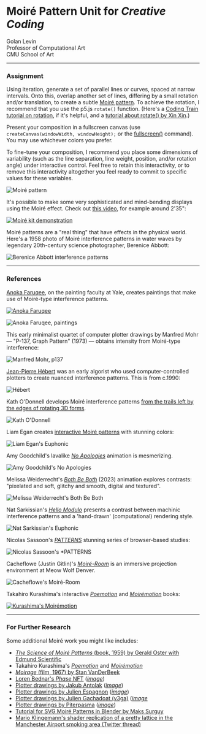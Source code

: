# Moiré Pattern Unit for *Creative Coding*

Golan Levin<br>
Professor of Computational Art<br>
CMU School of Art

---

### Assignment

Using iteration, generate a set of parallel lines or curves, spaced at narrow intervals. Onto this, overlap another set of lines, differing by a small rotation and/or translation, to create a subtle [Moiré pattern](https://en.wikipedia.org/wiki/Moir%C3%A9_pattern). To achieve the rotation, I recommend that you use the p5.js `rotate()` function. (Here's a [Coding Train tutorial on rotation](https://www.youtube.com/watch?v=o9sgjuh-CBM), if it's helpful, and a [tutorial about rotate() by Xin Xin](https://www.youtube.com/watch?v=maTfm84mLbo).)

Present your composition in a fullscreen canvas (use `createCanvas(windowWidth, windowHeight);` or the [fullscreen()](https://p5js.org/reference/#/p5/fullscreen) command). You may use whichever colors you prefer. 

To fine-tune your composition, I recommend you place some dimensions of variability (such as the line separation, line weight, position, and/or rotation angle) under interactive control. Feel free to retain this interactivity, or to remove this interactivity altogether you feel ready to commit to specific values for these variables.

![Moiré pattern](../openprocessing_images/moire.gif)

It's possible to make some very sophisticated and mind-bending displays using the Moiré effect. Check out [this video](https://www.youtube.com/watch?v=4nn1MqCMa1M), for example around 2'35":

[![Moiré kit demonstration](../openprocessing_images/moire-kit-demo.jpg)](https://www.youtube.com/watch?v=4nn1MqCMa1M)

Moiré patterns are a "real thing" that have effects in the physical world. Here's a 1958 photo of Moiré interference patterns in water waves by legendary 20th-century science photographer, Berenice Abbott:

![Berenice Abbott interference patterns](../openprocessing_images/berenice_abbott_interference.jpg)


---

### References

[Anoka Faruqee](https://www.artsy.net/artist/anoka-faruqee), on the painting faculty at Yale, creates paintings that make use of Moiré-type interference patterns. 

[![Anoka Faruqee](../openprocessing_images/anoka_faruqee_video.jpg)](https://www.youtube.com/watch?v=hYn3Ou8L3o0)

![Anoka Faruqee, paintings](../openprocessing_images/anoka_faruqee_paintings.jpg)

This early minimalist quartet of computer plotter drawings by Manfred Mohr — "P-137, Graph Pattern" (1973) — obtains intensity from Moiré-type interference:

![Manfred Mohr, *p137*](../openprocessing_images/p137_mohr_1973.png)

[Jean-Pierre Hébert](https://www.artsy.net/artist/jean-pierre-hebert) was an early algorist who used computer-controlled plotters to create nuanced interference patterns. This is from c.1990:

![Hébert](../openprocessing_images/jeanpierre_hebert.jpg)

Kath O'Donnell develops Moiré interference patterns [from the trails left by the edges of rotating 3D forms](https://www.fxhash.xyz/generative/20956). 

![Kath O'Donnell](../openprocessing_images/kath_odonnell_moire.png)

Liam Egan creates [interactive Moiré patterns](https://www.fxhash.xyz/generative/slug/euphonic) with stunning colors:

![Liam Egan's *Euphonic*](../openprocessing_images/liam_egan_moire.gif)

Amy Goodchild's lavalike [*No Apologies*](https://foundation.app/@amygoodchild/foundation/80549) animation is mesmerizing.

![Amy Goodchild's *No Apologies*](../openprocessing_images/amy_goodchild_no_apologies_moire.gif) 

Melissa Weiderrecht's [*Both Be Both*](https://superrare.com/artwork-v2/both-be-both-41921) (2023) animation explores contrasts: "pixelated and soft, glitchy and smooth, digital and textured".

![Melissa Weiderrecht's *Both Be Both*](../openprocessing_images/melissa_weiderrecht_both_be_both_moire.jpg) 

Nat Sarkissian's [*Hello Modulo*](https://verse.works/collections/hello-modulo-by-nat-sarkissian) presents a contrast between machinic interference patterns and a 'hand-drawn' (computational) rendering style.

![Nat Sarkissian's *Euphonic*](../openprocessing_images/nat_sarkissian_moire.jpg)

Nicolas Sassoon's [*PATTERNS*](http://www.nicolassassoon.com/PATTERNS.html) stunning series of browser-based studies:

![Nicolas Sassoon's *PATTERNS](../openprocessing_images/nicolas_sassoon_moire.jpg)

Cacheflowe (Justin Gitlin)'s [*Moiré-Room*](https://cacheflowe.com/art/physical/moire-room) is an immersive projection environment at Meow Wolf Denver. 

![Cacheflowe's *Moiré-Room*](../openprocessing_images/cacheflow_moire_room.jpg)

Takahiro Kurashima's interactive [*Poemotion*](https://www.lars-mueller-publishers.com/poemotion-1) and [*Moirémotion*](https://www.youtube.com/watch?v=zG5omMyxmNI) books:

[![Kurashima's *Moirémotion*](../openprocessing_images/kurashima_book.jpg)](https://www.youtube.com/watch?v=zG5omMyxmNI)

<!--
![moire_zach_lieberman_2025.jpg](../openprocessing_images/moire_zach_lieberman_2025.jpg)
-->


---

### For Further Research

Some additional Moiré work you might like includes: 

* [*The Science of Moiré Patterns* (book, 1959) by Gerald Oster with Edmund Scientific](http://www.herocomm.com/Details/MoireStory.htm)
* Takahiro Kurashima's [*Poemotion*](https://www.lars-mueller-publishers.com/poemotion-1) and [*Moirémotion*](https://www.youtube.com/watch?v=zG5omMyxmNI)
* [*Moirage* (film, 1967) by Stan VanDerBeek](https://www.stanvanderbeekarchive.com/artists/tFzRGnN/stan-vanderbeek/eMfT1t4/stan-vanderbeek-moirage-1967/)
* [Loren Bednar's *Phase* NFT](https://opensea.io/collection/phase-by-loren-bednar) ([*image*](openprocessing_images/bednar_phase_moire.jpg))
* [Plotter drawings by Jakub Antolak](https://twitter.com/jakub_antolak/status/1680915719339352064) ([*image*](openprocessing_images/jakub_antolak_moire.jpg))
* [Plotter drawings by Julien Espagnon](https://twitter.com/Julien_Espagnon/status/1697540035451461656) ([*image*](openprocessing_images/julien_espagnon_moire_plot.jpg))
* [Plotter drawings by Julien Gachadoat (v3ga)](https://twitter.com/v3ga/status/1699054503431946727) ([*image*](openprocessing_images/julien_gachadoat_v3ga_moire.jpg)
* [Plotter drawings by Piterpasma](https://twitter.com/piterpasma/status/1697568448727875941) ([*image*](openprocessing_images/piterpasma_moire_plot.jpg))
* [Tutorial for SVG Moiré Patterns in Blender by Maks Surguy](https://www.patreon.com/posts/exploring-moire-61867805)
* [Mario Klingemann's shader replication of a pretty lattice in the Manchester Airport smoking area (Twitter thread)](https://twitter.com/quasimondo/status/1132276597405495298)
